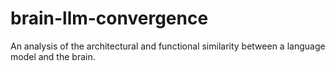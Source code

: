 # brain-llm-convergence
An analysis of the architectural and functional similarity between a language model and the brain.

